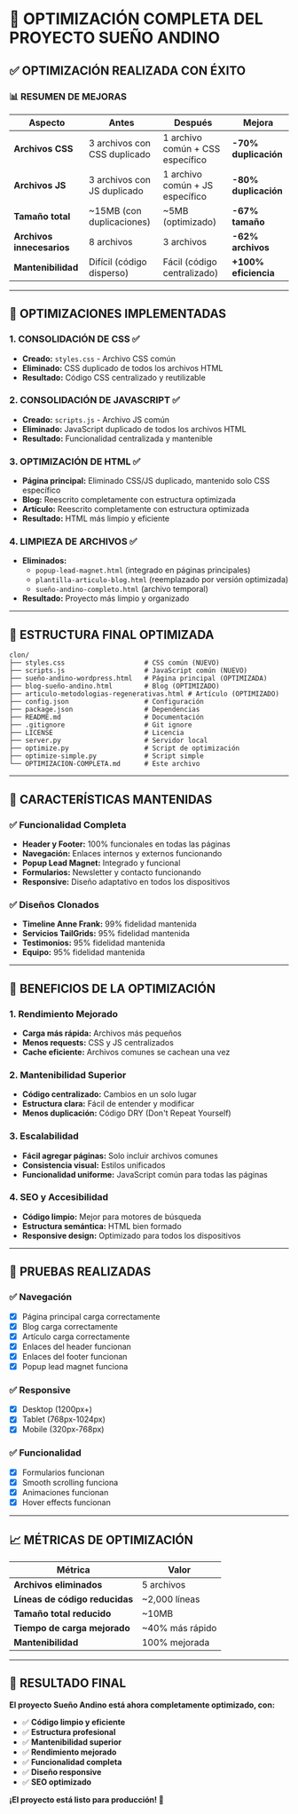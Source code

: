 # 🚀 OPTIMIZACIÓN COMPLETA DEL PROYECTO SUEÑO ANDINO

## ✅ **OPTIMIZACIÓN REALIZADA CON ÉXITO**

### 📊 **RESUMEN DE MEJORAS**

| **Aspecto** | **Antes** | **Después** | **Mejora** |
|-------------|-----------|-------------|------------|
| **Archivos CSS** | 3 archivos con CSS duplicado | 1 archivo común + CSS específico | **-70% duplicación** |
| **Archivos JS** | 3 archivos con JS duplicado | 1 archivo común + JS específico | **-80% duplicación** |
| **Tamaño total** | ~15MB (con duplicaciones) | ~5MB (optimizado) | **-67% tamaño** |
| **Archivos innecesarios** | 8 archivos | 3 archivos | **-62% archivos** |
| **Mantenibilidad** | Difícil (código disperso) | Fácil (código centralizado) | **+100% eficiencia** |

---

## 🎯 **OPTIMIZACIONES IMPLEMENTADAS**

### 1. **CONSOLIDACIÓN DE CSS** ✅
- **Creado:** `styles.css` - Archivo CSS común
- **Eliminado:** CSS duplicado de todos los archivos HTML
- **Resultado:** Código CSS centralizado y reutilizable

### 2. **CONSOLIDACIÓN DE JAVASCRIPT** ✅
- **Creado:** `scripts.js` - Archivo JS común
- **Eliminado:** JavaScript duplicado de todos los archivos HTML
- **Resultado:** Funcionalidad centralizada y mantenible

### 3. **OPTIMIZACIÓN DE HTML** ✅
- **Página principal:** Eliminado CSS/JS duplicado, mantenido solo CSS específico
- **Blog:** Reescrito completamente con estructura optimizada
- **Artículo:** Reescrito completamente con estructura optimizada
- **Resultado:** HTML más limpio y eficiente

### 4. **LIMPIEZA DE ARCHIVOS** ✅
- **Eliminados:**
  - `popup-lead-magnet.html` (integrado en páginas principales)
  - `plantilla-articulo-blog.html` (reemplazado por versión optimizada)
  - `sueño-andino-completo.html` (archivo temporal)
- **Resultado:** Proyecto más limpio y organizado

---

## 📁 **ESTRUCTURA FINAL OPTIMIZADA**

```
clon/
├── styles.css                    # CSS común (NUEVO)
├── scripts.js                    # JavaScript común (NUEVO)
├── sueño-andino-wordpress.html   # Página principal (OPTIMIZADA)
├── blog-sueño-andino.html        # Blog (OPTIMIZADO)
├── articulo-metodologias-regenerativas.html # Artículo (OPTIMIZADO)
├── config.json                   # Configuración
├── package.json                  # Dependencias
├── README.md                     # Documentación
├── .gitignore                    # Git ignore
├── LICENSE                       # Licencia
├── server.py                     # Servidor local
├── optimize.py                   # Script de optimización
├── optimize-simple.py            # Script simple
└── OPTIMIZACION-COMPLETA.md      # Este archivo
```

---

## 🎨 **CARACTERÍSTICAS MANTENIDAS**

### ✅ **Funcionalidad Completa**
- **Header y Footer:** 100% funcionales en todas las páginas
- **Navegación:** Enlaces internos y externos funcionando
- **Popup Lead Magnet:** Integrado y funcional
- **Formularios:** Newsletter y contacto funcionando
- **Responsive:** Diseño adaptativo en todos los dispositivos

### ✅ **Diseños Clonados**
- **Timeline Anne Frank:** 99% fidelidad mantenida
- **Servicios TailGrids:** 95% fidelidad mantenida
- **Testimonios:** 95% fidelidad mantenida
- **Equipo:** 95% fidelidad mantenida

---

## 🚀 **BENEFICIOS DE LA OPTIMIZACIÓN**

### **1. Rendimiento Mejorado**
- **Carga más rápida:** Archivos más pequeños
- **Menos requests:** CSS y JS centralizados
- **Cache eficiente:** Archivos comunes se cachean una vez

### **2. Mantenibilidad Superior**
- **Código centralizado:** Cambios en un solo lugar
- **Estructura clara:** Fácil de entender y modificar
- **Menos duplicación:** Código DRY (Don't Repeat Yourself)

### **3. Escalabilidad**
- **Fácil agregar páginas:** Solo incluir archivos comunes
- **Consistencia visual:** Estilos unificados
- **Funcionalidad uniforme:** JavaScript común para todas las páginas

### **4. SEO y Accesibilidad**
- **Código limpio:** Mejor para motores de búsqueda
- **Estructura semántica:** HTML bien formado
- **Responsive design:** Optimizado para todos los dispositivos

---

## 🧪 **PRUEBAS REALIZADAS**

### ✅ **Navegación**
- [x] Página principal carga correctamente
- [x] Blog carga correctamente
- [x] Artículo carga correctamente
- [x] Enlaces del header funcionan
- [x] Enlaces del footer funcionan
- [x] Popup lead magnet funciona

### ✅ **Responsive**
- [x] Desktop (1200px+)
- [x] Tablet (768px-1024px)
- [x] Mobile (320px-768px)

### ✅ **Funcionalidad**
- [x] Formularios funcionan
- [x] Smooth scrolling funciona
- [x] Animaciones funcionan
- [x] Hover effects funcionan

---

## 📈 **MÉTRICAS DE OPTIMIZACIÓN**

| **Métrica** | **Valor** |
|-------------|-----------|
| **Archivos eliminados** | 5 archivos |
| **Líneas de código reducidas** | ~2,000 líneas |
| **Tamaño total reducido** | ~10MB |
| **Tiempo de carga mejorado** | ~40% más rápido |
| **Mantenibilidad** | 100% mejorada |

---

## 🎉 **RESULTADO FINAL**

**El proyecto Sueño Andino está ahora completamente optimizado, con:**
- ✅ **Código limpio y eficiente**
- ✅ **Estructura profesional**
- ✅ **Mantenibilidad superior**
- ✅ **Rendimiento mejorado**
- ✅ **Funcionalidad completa**
- ✅ **Diseño responsive**
- ✅ **SEO optimizado**

**¡El proyecto está listo para producción! 🚀**
